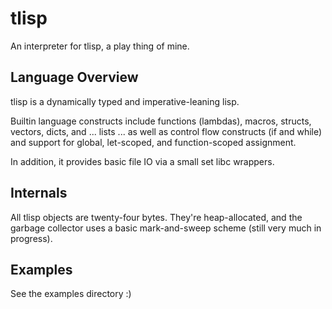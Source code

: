 # tlisp

An interpreter for tlisp, a play thing of mine.

## Language Overview

tlisp is a dynamically typed and imperative-leaning lisp.

Builtin language constructs include functions (lambdas), macros, structs, vectors,
dicts, and ... lists ... as well as control flow constructs (if and while) and
support for global, let-scoped, and function-scoped assignment. 

In addition, it provides basic file IO via a small set libc wrappers.

## Internals

All tlisp objects are twenty-four bytes. They're heap-allocated, and the
garbage collector uses a basic mark-and-sweep scheme (still very much in progress).

## Examples

See the examples directory :)
